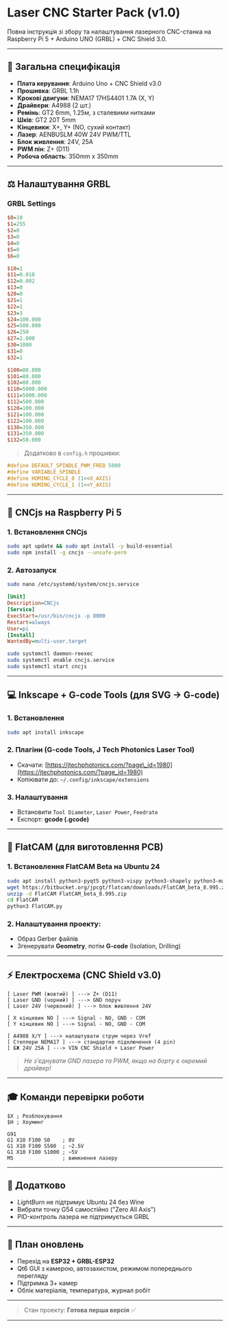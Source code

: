 # Laser CNC Starter Pack (v1.0)

Повна інструкція зі збору та налаштування лазерного CNC-станка на Raspberry Pi 5 + Arduino UNO (GRBL) + CNC Shield 3.0.

---

## 📆 Загальна специфікація

* **Плата керування**: Arduino Uno + CNC Shield v3.0
* **Прошивка**: GRBL 1.1h
* **Крокові двигуни**: NEMA17 17HS4401 1.7A (X, Y)
* **Драйвери**: A4988 (2 шт.)
* **Ремінь**: GT2 6mm, 1.25м, з сталевими нитками
* **Шків**: GT2 20T 5mm
* **Кінцевики**: X+, Y+ (NO, сухий контакт)
* **Лазер**: AENBUSLM 40W 24V PWM/TTL
* **Блок живлення**: 24V, 25A
* **PWM пін**: Z+ (D11)
* **Робоча область**: 350mm x 350mm

---

## ⚖️ Налаштування GRBL

### GRBL Settings

```ini
$0=10
$1=255
$2=0
$3=0
$4=0
$5=0
$6=0

$10=1
$11=0.010
$12=0.002
$13=0
$20=0
$21=1
$22=1
$23=3
$24=100.000
$25=500.000
$26=250
$27=2.000
$30=1000
$31=0
$32=1

$100=80.000
$101=80.000
$102=80.000
$110=5000.000
$111=5000.000
$112=500.000
$120=100.000
$121=100.000
$122=100.000
$130=350.000
$131=350.000
$132=50.000
```

> Додатково в `config.h` прошивки:

```c
#define DEFAULT_SPINDLE_PWM_FREQ 5000
#define VARIABLE_SPINDLE
#define HOMING_CYCLE_0 (1<<X_AXIS)
#define HOMING_CYCLE_1 (1<<Y_AXIS)
```

---

## 🌟 CNCjs на Raspberry Pi 5

### 1. Встановлення CNCjs

```bash
sudo apt update && sudo apt install -y build-essential
sudo npm install -g cncjs --unsafe-perm
```

### 2. Автозапуск

```bash
sudo nano /etc/systemd/system/cncjs.service
```

```ini
[Unit]
Description=CNCjs
[Service]
ExecStart=/usr/bin/cncjs -p 8000
Restart=always
User=pi
[Install]
WantedBy=multi-user.target
```

```bash
sudo systemctl daemon-reexec
sudo systemctl enable cncjs.service
sudo systemctl start cncjs
```

---

## 💻 Inkscape + G-code Tools (для SVG → G-code)

### 1. Встановлення

```bash
sudo apt install inkscape
```

### 2. Плагіни (G-code Tools, J Tech Photonics Laser Tool)

* Скачати: [https://jtechphotonics.com/?page\_id=1980](https://jtechphotonics.com/?page_id=1980)
* Копіювати до: `~/.config/inkscape/extensions`

### 3. Налаштування

* Встановити `Tool Diameter`, `Laser Power`, `Feedrate`
* Експорт: **gcode (.gcode)**

---

## 🧱 FlatCAM (для виготовлення PCB)

### 1. Встановлення FlatCAM Beta на Ubuntu 24

```bash
sudo apt install python3-pyqt5 python3-vispy python3-shapely python3-matplotlib
wget https://bitbucket.org/jpcgt/flatcam/downloads/FlatCAM_beta_8.995.zip
unzip -d FlatCAM FlatCAM_beta_8.995.zip
cd FlatCAM
python3 FlatCAM.py
```

### 2. Налаштування проекту:

* Образ Gerber файлів
* Згенерувати **Geometry**, потім **G-code** (Isolation, Drilling)

---

## ⚡️ Електросхема (CNC Shield v3.0)

```
[ Laser PWM (жовтий) ] ---> Z+ (D11)
[ Laser GND (чорний) ] ---> GND поруч
[ Laser 24V (червоний) ] ---> блок живлення 24V

[ X кінцевик NO ] ---> Signal - NO, GND - COM
[ Y кінцевик NO ] ---> Signal - NO, GND - COM

[ A4988 X/Y ] ---> налаштувати струм через Vref
[ Степпери NEMA17 ] ---> стандартне підключення (4 pin)
[ БЖ 24V 25A ] ---> VIN CNC Shield + Laser Power
```

> *Не з'єднувати GND лазера та PWM, якщо на борту є окремий драйвер!*

---

## 🎓 Команди перевірки роботи

```gcode
$X ; Розблокування
$H ; Хоуминг

G91
G1 X10 F100 S0    ; 0V
G1 X10 F100 S500  ; ~2.5V
G1 X10 F100 S1000 ; ~5V
M5                ; вимкнення лазеру
```

---

## 🏒 Додатково

* *LightBurn* не підтримує Ubuntu 24 без Wine
* Вибрати точку G54 самостійно ("Zero All Axis")
* PID-контроль лазера не підтримується GRBL

---

## 🌟 План оновлень

* Перехід на **ESP32 + GRBL-ESP32**
* Qt6 GUI з камерою, автозахистом, режимом попереднього перегляду
* Підтримка 3+ камер
* Облік матеріалів, температура, журнал робіт

---

> Стан проекту: **Готова перша версія** ✅

---


